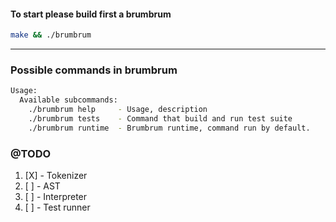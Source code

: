 #### To start please build first a brumbrum
```Bash
make && ./brumbrum
```
---

### Possible commands in brumbrum
```Bash
Usage:
  Available subcommands:
    ./brumbrum help     - Usage, description
    ./brumbrum tests    - Command that build and run test suite
    ./brumbrum runtime  - Brumbrum runtime, command run by default.
```

### @TODO
1. [X] - Tokenizer
2. [ ] - AST
3. [ ] - Interpreter
4. [ ] - Test runner
